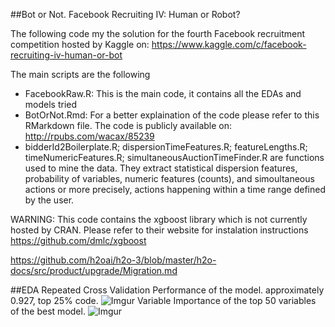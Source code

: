 ##Bot or Not. Facebook Recruiting IV: Human or Robot?

The following code my the solution for the fourth Facebook recruitment competition hosted by Kaggle on: https://www.kaggle.com/c/facebook-recruiting-iv-human-or-bot

The main scripts are the following

- FacebookRaw.R: This is the main code, it contains all the EDAs and models tried
- BotOrNot.Rmd: For a better explaination of the code please refer to this RMarkdown file. The code is publicly available on: http://rpubs.com/wacax/85239
- bidderId2Boilerplate.R; dispersionTimeFeatures.R; featureLengths.R;  timeNumericFeatures.R; simultaneousAuctionTimeFinder.R
are functions used to mine the data. They extract statistical dispersion features, probability of variables, numeric features (counts), and simoultaneous actions or more precisely, actions happening within a time range defined by the user.

WARNING: This code contains the xgboost library which is not currently hosted by CRAN. Please refer to their website for instalation instructions https://github.com/dmlc/xgboost

https://github.com/h2oai/h2o-3/blob/master/h2o-docs/src/product/upgrade/Migration.md

##EDA 
Repeated Cross Validation Performance of the model. approximately 0.927, top 25% code.
![Imgur](http://i.imgur.com/GazfQBt.png)
Variable Importance of the top 50 variables of the best model.
![Imgur](http://i.imgur.com/6H1XVJe.png)